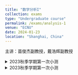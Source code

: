 ```yaml
---
title: "数学分析I"
collection: exams
type: "Undergraduate course"
permalink: /exams/analysis-1
venue: "ECNU"
date: 2024-01-23
location: "Shanghai, China"
---
```

主讲：苗俊杰副教授，戴浩辉副教授

<details markdown="1">
  <summary> 2023秋季学期第一次小测</summary>
  
**第1题[20分]** 判断下列陈述是否正确，并简述理由（判断2分，理由3分）
1. 给定数列\\(\\{a_n\\}\\)和实数\\(a\\)，若对任意\\(\varepsilon>0\\)，在\\(U(a,\varepsilon)\\)中总包含\\(\\{a_n\\}\\)中的无穷多项，则数列\\(\\{a_n\\}\\)以\\(a\\)为极限；
2. \\(f(x)=\max\\{\|x\|,e^x\\},x\in\mathbb{R}\\)是一个初等函数；
3. 给定数列\\(\\{a_n\\}\\)，若对任意\\(\varepsilon>0\\)，存在\\(N>0\\)使得对\\(n>N\\)都有\\(\|a_n-a_{2n}\|<\varepsilon\\)，则数列\\(\\{a_n\\}\\)收敛；
4. 存在一个数列\\(\\{a_n\\}\\)，对任意\\(a\in[0,1]\\)，都存在一个子列\\(\\{a_{n_{k}}\\}\\)使得\\(\lim\limits_{k\to +\infty}a_{n_{k}}=a.\\)

**第2题[10分]** 写出下确界的定义，并对给定的非空有界集合\\(A\\)与\\(B\\)，证明\\(\inf(A\cup B)=\min\\{\inf A,\inf B\\}.\\)

**第3题[10分]** 给定数列\\(\\{a_n\\}\\)和实数\\(a\\)，若对任意\\(k\in\mathbb{N}_ +\\)，存在\\(N>0\\)，使得对任意\\(n>N\\)，都有\\(\|a_n-a\|<\frac{1}{10^k}\\). 证明\\(\lim\limits_{n\to+\infty}a_n=a.\\) 

**第4题[10分]** 写出数列极限的\\(\varepsilon-N\\)定义，并用其证明\\(\lim\limits_{n\to+\infty}\frac{6n^2+7}{4n^2+4n+1}=\frac{3}{2}.\\)

**第5题[10分]** 证明数集\\(\\{x\in\mathbb{Q}:x^2\le 2\\}\\)没有最大元.

**第6题[10分]** 写出非正常极限\\(\lim\limits_{n\to+\infty}a_n=\infty\\)的定义，并用其证明\\(\lim\limits_{n\to+\infty} (-n)^n=\infty\\).

**第7题[10分]** 设\\[a_n=\sqrt{1+\sqrt{2+\cdots+\sqrt{n}}}\\]证明\\(\\{a_n\\}\\)收敛.

**第8题[10分]** 设\\(x_1=a>0,x_{n+1}=10\sqrt{x_n},n=1,2,\cdots\\)，求数列\\(\\{x_n\\}\\)的极限.

**第9题[10分]** 叙述数列收敛的柯西准则，并用其证明\\(\\{\sin n\\}\\)不收敛.

</details>
<details markdown="1">
  <summary> 2023秋季学期第一次小测</summary>
  
**第7题[10分]** 证明\\(\lim\limits_{x\to -\infty}f(x)=\infty\\)的充要条件是：对任意单调减且趋于\\(-\infty\\)的数列\\(\\{x_n\\}\\)都有\\(\lim\limits_{n\to \infty}f(x_n)=\infty\\).

**第8题[10分]** \\(f(x)\\)定义在\\([a,b]\\)上，对每一点\\(x_0\in[a,b]\\)满足：\\(\forall \varepsilon,\ \exists\ \delta>0\\)，当\\(x\in(x_0-\delta,x_0+\delta)\cap[a,b] \\)时\\(f(x)>f(x_0)-\varepsilon\\). 证明：\\(f(x)\\)在\\([a,b]\\)上能取得最小值.

</details>
